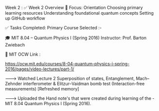 Week 2 : ✅ Week 2 Overview 🎯 Focus: Orientation Choosing primary learning resources Understanding foundational quantum concepts Setting up GitHub workflow

✅ Tasks Completed: Primary Course Selected :-

🎓 MIT 8.04 – Quantum Physics I (Spring 2016) Instructor: Prof. Barton Zwiebach 

🔗 MIT OCW Link : 

https://ocw.mit.edu/courses/8-04-quantum-physics-i-spring-2016/pages/video-lectures/part-1/

---> Watched Lecture 2 Superposition of states, Entanglement, Mach–Zehnder interferometer & Elitzur–Vaidman bomb test (Interaction-free measurements) [Refreshed memory]

---> Uploaded the Hand note's that were created during learning of the  - MIT 8.04 Quantum Physics I (Spring 2016).
